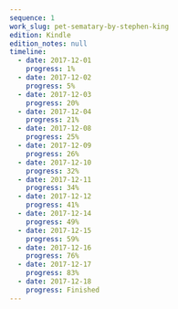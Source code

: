 ```yaml
---
sequence: 1
work_slug: pet-sematary-by-stephen-king
edition: Kindle
edition_notes: null
timeline:
  - date: 2017-12-01
    progress: 1%
  - date: 2017-12-02
    progress: 5%
  - date: 2017-12-03
    progress: 20%
  - date: 2017-12-04
    progress: 21%
  - date: 2017-12-08
    progress: 25%
  - date: 2017-12-09
    progress: 26%
  - date: 2017-12-10
    progress: 32%
  - date: 2017-12-11
    progress: 34%
  - date: 2017-12-12
    progress: 41%
  - date: 2017-12-14
    progress: 49%
  - date: 2017-12-15
    progress: 59%
  - date: 2017-12-16
    progress: 76%
  - date: 2017-12-17
    progress: 83%
  - date: 2017-12-18
    progress: Finished
---
```

